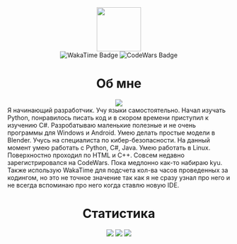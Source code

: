 <div id="header" align="center">
  <img src="https://media.giphy.com/media/M9gbBd9nbDrOTu1Mqx/giphy.gif" width="100"/>
  <div id="badges">
    <img src="https://wakatime.com/badge/user/62277cec-b176-4b72-9cd9-104664eb4a03.svg" alt="WakaTime Badge"/>
    <img src="https://www.codewars.com/users/Waysoon_/badges/micro" alt="CodeWars Badge"/>
    <h1>Об мне</h1>
  </div>
</div>

<div align="center">
  <img src="https://media.giphy.com/media/26tn33aiTi1jkl6H6/giphy.gif"/>
</div>
Я начинающий разработчик. Учу языки самостоятельно. Начал изучать Python, понравилось писать код и в скором времени приступил к изучению C#.
Разробатываю маленькие полезные и не очень программы для Windows и Android. Умею делать простые модели в Blender. Учусь на специалиста по кибер-безопасности.
На данный момент умею работать с Python, С#, Java. Умею работать в Linux. Поверхностно проходил по HTML и C++. Совсем недавно зарегистрировался на CodeWars.
Пока медлонно как-то набираю kyu. Также использую WakaTime для подсчета кол-ва часов проведенных за кодингом, но это не точное значение так как я не сразу 
узнал про него и не всегда вспоминаю про него когда ставлю новую IDE.
<div id="badges2" align="center">
    <h1>Статистика</h1>
    <img src="http://github-profile-summary-cards.vercel.app/api/cards/profile-details?username=WaysoonProgramms&theme=github_dark"/>
    <img src="http://github-profile-summary-cards.vercel.app/api/cards/stats?username=WaysoonProgramms&theme=github_dark"/>
    <img src="http://github-profile-summary-cards.vercel.app/api/cards/most-commit-language?username=WaysoonProgramms&theme=github_dark&exclude=markdown"/>
</div>
